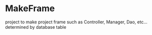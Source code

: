 # MakeFrame
project to make project frame such as Controller, Manager, Dao, etc... determined by database table
